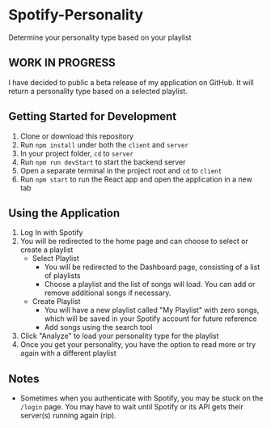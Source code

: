# Spotify-Personality
Determine your personality type based on your playlist

## WORK IN PROGRESS
I have decided to public a beta release of my application on GitHub. It will return a personality type based on a selected playlist.

## Getting Started for Development
1. Clone or download this repository
2. Run `npm install` under both the `client` and `server`
3. In your project folder, `cd` to `server`
4. Run `npm run devStart` to start the backend server
5. Open a separate terminal in the project root and `cd` to `client`
6. Run `npm start` to run the React app and open the application in a new tab

## Using the Application
1. Log In with Spotify
2. You will be redirected to the home page and can choose to select or create a playlist
    - Select Playlist
        - You will be redirected to the Dashboard page, consisting of a list of playlists
        - Choose a playlist and the list of songs will load. You can add or remove additional songs if necessary.
    - Create Playlist
        - You will have a new playlist called "My Playlist" with zero songs, which will be saved in your Spotify account for future reference
        - Add songs using the search tool
3. Click "Analyze" to load your personality type for the playlist
4. Once you get your personality, you have the option to read more or try again with a different playlist

## Notes
- Sometimes when you authenticate with Spotify, you may be stuck on the `/login` page. You may have to wait until Spotify or its API gets their server(s) running again (rip).

